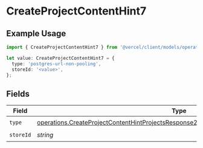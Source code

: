 # CreateProjectContentHint7

## Example Usage

```typescript
import { CreateProjectContentHint7 } from '@vercel/client/models/operations';

let value: CreateProjectContentHint7 = {
  type: 'postgres-url-non-pooling',
  storeId: '<value>',
};
```

## Fields

| Field     | Type                                                                                                                                                                                                 | Required           | Description |
| --------- | ---------------------------------------------------------------------------------------------------------------------------------------------------------------------------------------------------- | ------------------ | ----------- |
| `type`    | [operations.CreateProjectContentHintProjectsResponse200ApplicationJSONResponseBodyEnvType](../../models/operations/createprojectcontenthintprojectsresponse200applicationjsonresponsebodyenvtype.md) | :heavy_check_mark: | N/A         |
| `storeId` | _string_                                                                                                                                                                                             | :heavy_check_mark: | N/A         |
